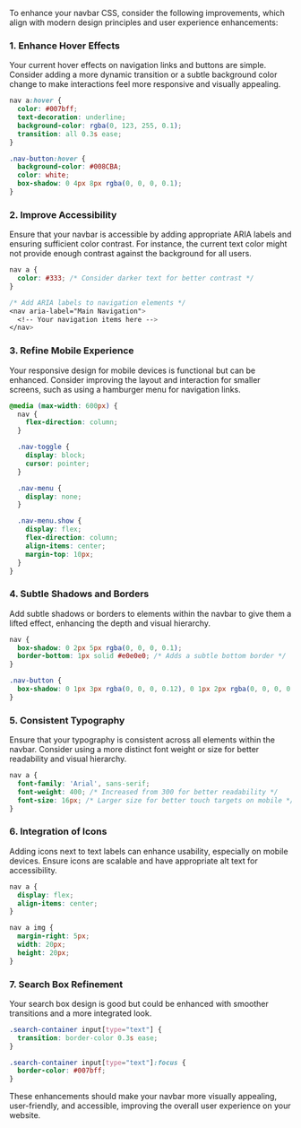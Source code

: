 To enhance your navbar CSS, consider the following improvements, which align with modern design principles and user experience enhancements:

### 1. **Enhance Hover Effects**

Your current hover effects on navigation links and buttons are simple. Consider adding a more dynamic transition or a subtle background color change to make interactions feel more responsive and visually appealing.

```css
nav a:hover {
  color: #007bff;
  text-decoration: underline;
  background-color: rgba(0, 123, 255, 0.1);
  transition: all 0.3s ease;
}

.nav-button:hover {
  background-color: #008CBA;
  color: white;
  box-shadow: 0 4px 8px rgba(0, 0, 0, 0.1);
}
```

### 2. **Improve Accessibility**

Ensure that your navbar is accessible by adding appropriate ARIA labels and ensuring sufficient color contrast. For instance, the current text color might not provide enough contrast against the background for all users.

```css
nav a {
  color: #333; /* Consider darker text for better contrast */
}

/* Add ARIA labels to navigation elements */
<nav aria-label="Main Navigation">
  <!-- Your navigation items here -->
</nav>
```

### 3. **Refine Mobile Experience**

Your responsive design for mobile devices is functional but can be enhanced. Consider improving the layout and interaction for smaller screens, such as using a hamburger menu for navigation links.

```css
@media (max-width: 600px) {
  nav {
    flex-direction: column;
  }

  .nav-toggle {
    display: block;
    cursor: pointer;
  }

  .nav-menu {
    display: none;
  }

  .nav-menu.show {
    display: flex;
    flex-direction: column;
    align-items: center;
    margin-top: 10px;
  }
}
```

### 4. **Subtle Shadows and Borders**

Add subtle shadows or borders to elements within the navbar to give them a lifted effect, enhancing the depth and visual hierarchy.

```css
nav {
  box-shadow: 0 2px 5px rgba(0, 0, 0, 0.1);
  border-bottom: 1px solid #e0e0e0; /* Adds a subtle bottom border */
}

.nav-button {
  box-shadow: 0 1px 3px rgba(0, 0, 0, 0.12), 0 1px 2px rgba(0, 0, 0, 0.24);
}
```

### 5. **Consistent Typography**

Ensure that your typography is consistent across all elements within the navbar. Consider using a more distinct font weight or size for better readability and visual hierarchy.

```css
nav a {
  font-family: 'Arial', sans-serif;
  font-weight: 400; /* Increased from 300 for better readability */
  font-size: 16px; /* Larger size for better touch targets on mobile */
}
```

### 6. **Integration of Icons**

Adding icons next to text labels can enhance usability, especially on mobile devices. Ensure icons are scalable and have appropriate alt text for accessibility.

```css
nav a {
  display: flex;
  align-items: center;
}

nav a img {
  margin-right: 5px;
  width: 20px;
  height: 20px;
}
```

### 7. **Search Box Refinement**

Your search box design is good but could be enhanced with smoother transitions and a more integrated look.

```css
.search-container input[type="text"] {
  transition: border-color 0.3s ease;
}

.search-container input[type="text"]:focus {
  border-color: #007bff;
}
```

These enhancements should make your navbar more visually appealing, user-friendly, and accessible, improving the overall user experience on your website.

